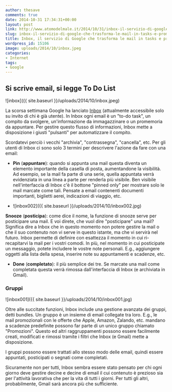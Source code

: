 ```yaml
---
author: thesave
comments: true
date: 2014-10-31 17:34:31+00:00
layout: post
link: http://www.atomodelmale.it/2014/10/31/inbox-il-servizio-di-google-che-trasforma-le-mail-in-tasks-e-promemoria/
slug: inbox-il-servizio-di-google-che-trasforma-le-mail-in-tasks-e-promemoria
title: Inbox, il servizio di Google che trasforma le mail in tasks e promemoria
wordpress_id: 15106
image: uploads/2014/10/inbox.jpeg
categories:
- Internet
tags:
- Google
---
```


## Si scrive email, si legge To Do List

![inbox]({{ site.baseurl }}/uploads/2014/10/inbox.jpeg)

La scorsa settimana Google ha lanciato [Inbox](http://www.youtube.com/watch?v=bzNTjpUMOp4) (attualmente accessibile solo su invito di chi è già utente). In Inbox ogni email è un "to-do task", un compito da svolgere, un'informazione da immagazzinare o un promemoria da appuntare. Per gestire questo flusso di informazioni, Inbox mette a disposizione i giusti "pulsanti" per automatizzare il compito.

Scordatevi perciò i vecchi "archivia", "contrassegna", "cancella", etc. Per gli utenti di Inbox ci sono solo 3 termini per descrivere l'azione da fare con una email:

  * **Pin** (**appuntare**): quando si appunta una mail questa diventa un elemento importante della casella di posta, aumentandone la visibilità. Ad esempio, se la mail fa parte di una serie, quella appuntata verrà evidenziata in una linea a parte per renderla più visibile. Ben visibile nell'interfaccia di Inbox c'è il bottone "pinned only" per mostrare solo le mail marcate come tali. Pensate a email contenenti documenti importanti, biglietti aerei, indicazioni di viaggio, etc.

  * ![inbox002]({{ site.baseurl }}/uploads/2014/10/inbox002.jpg)

**Snooze** (**posticipa**): come dice il nome, la funzione di snooze serve per posticipare una mail. E voi direte, che vuol dire "posticipare" una mail? Significa dire a Inbox che in questo momento non potere gestire la mail o che il suo contenuto non vi serve in questo istante, ma che vi servirà nel futuro. Inbox permette di definire con esattezza il momento in cui ri-recapitarvi la mail per i vostri comodi. In più, nel momento in cui posticipate un messaggio, potete includere le vostre note personali. E.g., aggiungere oggetti alla lista della spesa, inserire note su appuntamenti e scadenze, etc.

  * **Done** (**completato**): il più semplice dei tre. Se marcate una mail come completata questa verrà rimossa dall'interfaccia di Inbox (e archiviata in Gmail).

### Gruppi

![inbox001]({{ site.baseurl }}/uploads/2014/10/inbox001.jpg)

Oltre alle succitate funzioni, Inbox include una gestione avanzata dei gruppi, detti bundles. Un gruppo è un insieme di email collegate tra loro. E.g., le mail promozionali con le offerte che Apple, Amazon, Zalando, etc. mandano a scadenze predefinite possono far parte di un unico gruppo chiamato "Promozioni". Questo ed altri raggruppamenti possono essere facilmente creati, modificati e rimossi tramite i filtri che Inbox (e Gmail) mette a disposizione.

I gruppi possono essere trattati allo stesso modo delle email, quindi essere appuntati, posticipati o segnati come completati.

Sicuramente non per tutti, Inbox sembra essere stato pensato per chi ogni giorno deve gestire decine e decine di email il cui contenuto è prezioso sia per l'attività lavorativa che per la vita di tutti i giorni.
Per tutti gli altri, probabilmente, Gmail sarà ancora più che sufficiente.
